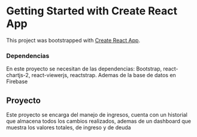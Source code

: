 # Getting Started with Create React App

This project was bootstrapped with [Create React App](https://github.com/facebook/create-react-app).

### Dependencias

En este proyecto se necesitan de las dependencias: Bootstrap, react-chartjs-2, react-viewerjs, reactstrap. Ademas de la base de datos en Firebase


## Proyecto
Este proyecto se encarga del manejo de ingresos, cuenta con un historial que almacena todos los cambios realizados, ademas de un dashboard que muestra los valores totales, de ingreso y de deuda
